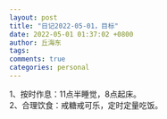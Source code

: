 ```yaml
---
layout: post
title: "日记2022-05-01，目标"
date: 2022-05-01 01:37:02 +0800
author: 丘海东 
tags: 
comments: true
categories: personal
---
```

1、按时作息：11点半睡觉，8点起床。  
2、合理饮食：戒糖戒可乐，定时定量吃饭。  

